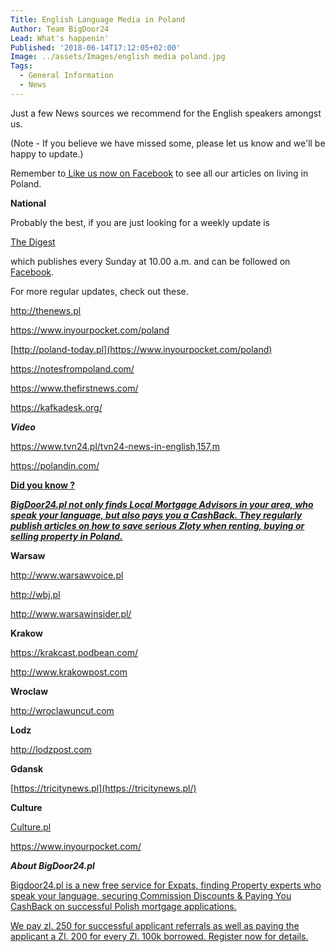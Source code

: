 ```yaml
---
Title: English Language Media in Poland
Author: Team BigDoor24
Lead: What's happenin'
Published: '2018-06-14T17:12:05+02:00'
Image: ../assets/Images/english media poland.jpg
Tags:
  - General Information
  - News
---
```

Just a few News sources we recommend for the English speakers amongst us. 

(Note - If you believe we have missed some, please let us know and we'll be happy to update.)

Remember to[ Like us now on Facebook](https://www.facebook.com/bigdoor24/) to see all our articles on living in Poland.

**National**

Probably the best, if you are just looking for a weekly update is

[The Digest](https://digestpoland.com/)

which publishes every Sunday at 10.00 a.m. and can be followed on [Facebook](https://www.facebook.com/TheDigestPoland/).

For more regular updates, check out these.

<http://thenews.pl>

<https://www.inyourpocket.com/poland>

[http://poland-today.pl](https://www.inyourpocket.com/poland)

https://notesfrompoland.com/

https://www.thefirstnews.com/

<https://kafkadesk.org/>

***Video***

https://www.tvn24.pl/tvn24-news-in-english,157,m

https://polandin.com/

**[Did you know ?](https://bigdoor24.pl/)**

***[BigDoor24.pl not only finds Local Mortgage Advisors in your area, who speak your language, but also pays you a CashBack. They regularly publish articles on how to save serious Zloty when renting, buying or selling property in Poland.](https://bigdoor24.pl/)***

**Warsaw**

<http://www.warsawvoice.pl>

<http://wbj.pl>

http://www.warsawinsider.pl/

**Krakow**

<https://krakcast.podbean.com/>

<http://www.krakowpost.com>

**Wroclaw**

<http://wroclawuncut.com>

**Lodz**

<http://lodzpost.com>

**Gdansk**

[https://tricitynews.pl](https://tricitynews.pl/)

**Culture**

[Culture.pl](https://culture.pl/en)

<https://www.inyourpocket.com/>

***About BigDoor24.pl***

[Bigdoor24.pl is a new free service for Expats, finding Property experts who speak your language, securing Commission Discounts & Paying You CashBack on successful Polish mortgage applications.](https://bigdoor24.pl/)

[We pay zl. 250 for successful applicant referrals as well as paying the applicant a Zl. 200 for every Zl. 100k borrowed. Register now for details.](https://bigdoor24.pl/)

